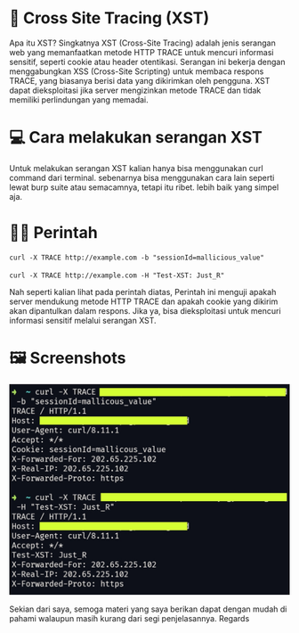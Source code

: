 # 🚀 Cross Site Tracing (XST)
Apa itu XST? Singkatnya XST (Cross-Site Tracing) adalah jenis serangan web yang memanfaatkan metode HTTP TRACE untuk mencuri informasi sensitif, seperti cookie atau header otentikasi. Serangan ini bekerja dengan menggabungkan XSS (Cross-Site Scripting) untuk membaca respons TRACE, yang biasanya berisi data yang dikirimkan oleh pengguna. XST dapat dieksploitasi jika server mengizinkan metode TRACE dan tidak memiliki perlindungan yang memadai.

# 💻 Cara melakukan serangan XST
Untuk melakukan serangan XST kalian hanya bisa menggunakan curl command dari terminal. sebenarnya bisa menggunakan cara lain seperti lewat burp suite atau semacamnya, tetapi itu ribet. lebih baik yang simpel aja.

# 👨‍💻 Perintah
```
curl -X TRACE http://example.com -b "sessionId=mallicious_value"

curl -X TRACE http://example.com -H "Test-XST: Just_R"
```

Nah seperti kalian lihat pada perintah diatas, Perintah ini menguji apakah server mendukung metode HTTP TRACE dan apakah cookie yang dikirim akan dipantulkan dalam respons. Jika ya, bisa dieksploitasi untuk mencuri informasi sensitif melalui serangan XST.

# 🖼️ Screenshots
<img src="https://raw.githubusercontent.com/randixploit/Bug-Hunting-Tips/refs/heads/main/Indonesia/Cross%20Site%20Tracing/20250215_032432.jpg">


Sekian dari saya, semoga materi yang saya berikan dapat dengan mudah di pahami walaupun masih kurang dari segi penjelasannya. Regards

